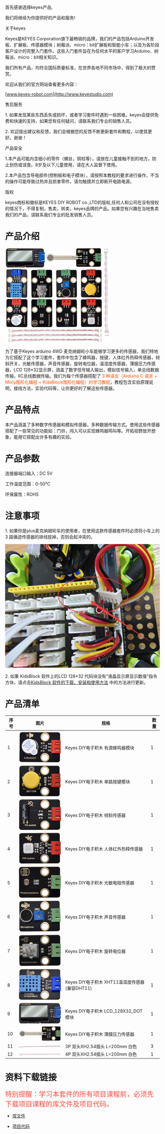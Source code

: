 首先感谢选择keyes产品,

我们将继续为你提供好的产品和服务!

关于keyes

Keyes是KEYES Corporation旗下最畅销的品牌，我们的产品包括Arduino开发板、扩展板、传感器模块；树莓派、micro：bit扩展板和智能小车；以及为各阶段客户设计的完整入门套件。这些入门套件旨在为任何水平的客户学习Arduino、树莓派、micro：bit相关知识。

我们所有产品，均符合国际质量标准，在世界各地不同市场中，得到了极大的赞赏。

欢迎从我们的官方网站查看更多内容：

[www.keyes-robot.com](http://www.keyestudio.com)

售后服务

1\. 如果发现某些东西丢失或损坏，或者学习套件时遇到一些困难。keyes会提供免费和快速的支持，如果您有任何疑问，请联系我们专业的销售人员。

2\. 欢迎提出建议和反馈，我们会根据您的反馈不断更新套件和教程，以使其更好。谢谢！

产品安全

1.本产品可能内含细小的零件（螺丝，铜柱等），请放在儿童接触不到的地方，防止划伤或误食。8岁及以下儿童使用，请在大人监督下使用。

2.本产品包含导电部件(控制板和电子模块），请按照本教程的要求进行操作，不当的操作可能导致过热并且损害零件，请勿触摸并立即断开电路电源。

版权

keyes商标和徽标是KEYES DIY ROBOT co.,LTD的版权,任何人和公司在没有授权的情况下，不得复制，售卖，转卖，keyes品牌的产品。如果您有兴趣在当地售卖我们的产品，请联系我们专业的批发销售人员。

# 产品介绍

![](media/7f2587df74c0343a0f927a9f0a22ae7e.jpg)

为了基于Keyes arduino 4WD 麦克纳姆轮小车能够学习更多的传感器，我们特地为它搭配了这个学习套件，套件中包含了蜂鸣器，按键，人体红外热释传感器，倾斜开关，光敏传感器，声音传感器，旋转电位器，温湿度传感器，薄膜压力传感器，LCD 128\*32显示屏，涵盖了数字信号输入输出，模拟信号输入，单总线数据传输，IIC总线数据传输。我们为每个传感器搭配了 <span style="color: rgb(255, 76, 0);">3 种语言（Arduino C 语言 + Mixly图形化编程 + KidaBlock图形化编程）的学习教程</span>，教程包含实验原理说明，接线方法，实验代码等，让你更好的了解这些传感器。

# 产品特点

本产品涵盖了多种数字传感器和模拟传感器，多种数据传输方式。使用这些传感器搭配了一些常见的功能如：门铃，闯入可以实现蜂鸣器鸣叫等。开拓视野放开想象，能用它搭配出许多有趣的实验。

# 产品参数

连接器端口输入：DC 5V

工作温度范围：0-50℃

环保属性：ROHS

# 注意事项

1\. 如果你是plus麦克纳姆轮车的使用者，在使用这款传感器套件时必须将小车上的 3 路循迹传感器的排线拔掉，否则会起冲突的。

![](media/7217afd450d34396d2c749ba3935f32e.png)

2\. 如果 KidsBlock 软件上的LCD 128\*32 代码块没有“液晶显示屏显示数值”指令方块，请点击[KidsBlock 软件的下载、安装和使用方法](https://www.keyesrobot.cn/projects/KE3052/en/latest/docs/KidsBlock_%E6%95%99%E7%A8%8B/KidsBlock_%E6%95%99%E7%A8%8B.html#id2) 中的方法进行更新。

# 产品清单 

|序号|图片|规格|数量|
|-|-|-|-|
|1|![](media/11b467d4c9a5e80ed1d0ce6f51c6af7f.png)|Keyes DIY电子积木 有源蜂鸣器模块|1|
|2|![](media/257fd8f26c491038dbaddd14398f5765.png)|Keyes DIY电子积木 单路按键模块|1|
|3|![](media/e6644d481b759b3f69a563cf44c3e2fe.png)|Keyes DIY电子积木 倾斜传感器|1|
|4|![](media/09b84167a3ed71d55bedf3deb1e4a7b1.png)|Keyes DIY电子积木 人体红外热释传感器|1|
|5|![](media/1bb9cdb4822b20c2a6094a8c4a10a7f7.png)|Keyes DIY电子积木 光敏电阻传感器 |1|
|6|![](media/47bd259dbabd2a50f6045bb4e25d5571.png)|Keyes DIY电子积木 声音传感器 |1|
|7|![](media/19cf6f320e376f06bf64b1913d070cc3.png)|Keyes DIY电子积木 旋转电位器|1|
|8|![](media/21286d01b8eece03d796f4845f22cac3.png)|Keyes DIY电子积木 XHT11温湿度传感器(兼容DHT11)|1|
|9|![](media/1171273ff501e7baaa8ca639153554aa.png)|Keyes DIY电子积木 LCD_128X32_DOT模块|1|
|10|![](media/cd074744c24e67975cba22cd206919d7.png)|Keyes DIY电子积木 薄膜压力传感器|1|
|11|![](media/6f09e3ffbd2892a9fee690196c40f095.png)|3P 双头XH2.54插头 L=200mm 白色|3|
|12|![](media/f57fc3a65404386fedb0ebd451647f0b.png)|4P 双头XH2.54插头 L=200mm 白色|1|

# 资料下载链接

<span style="color: rgb(255, 76, 65); font-size: 22px;">特别提醒：学习本套件的所有项目课程前，必须先下载项目课程的库文件及项目代码。</span>

- [库文件](库文件.zip)


- [项目代码](项目代码.zip)

